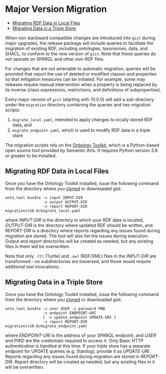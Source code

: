 # Major Version Migration <!-- omit in toc -->

- [Migrating RDF Data in Local Files](#migrating-rdf-data-in-local-files)
- [Migrating Data in a Triple Store](#migrating-data-in-a-triple-store)

When non-backward compatible changes are introduced into `gist` during major upgrades,
the release package will include queries to facilitate the migration of existing RDF, including ontologies, taxonomies, data, and SHACL, to conform to the new version of `gist`. Note that these queries do _not_ operate on SPARQL and other non-RDF files.

For changes that are not amenable to automatic migration, queries will be provided that
report the use of deleted or modified classes and properties so that mitigation measures
can be initiated. For example, some may releases require manual intervention when a property is being replaced by its inverse (class expressions, restrictions, and definitions of subproperties).

Every major version of `gist` (starting with 10.0.0) will add a sub-directory under the
`migration` directory containing the queries and two migration scripts:

1. `migrate_local.yaml`, intended to apply changes to locally stored RDF data, and
2. `migrate_endpoint.yaml`, which is used to modify RDF data in a triple store

The migration scripts rely on the [Ontology Toolkit](https://pypi.org/project/onto-tool/), which is a
Python-based open source tool provided by Semantic Arts. It requires Python version 3.8 or greater
to be installed.

## Migrating RDF Data in Local Files

Once you have the Ontology Toolkit installed, issue the following command from the directory where
you [cloned](https://github.com/semanticarts/gist) or downloaded gist:

```shell
onto_tool bundle -v input INPUT-DIR 
                 -v output OUTPUT-DIR
                 -v report REPORT-DIR migration/v10.0/migrate_local.yaml
```

where _INPUT-DIR_ is the directory in which your RDF data is located, _OUTPUT-DIR_ is the directory where
updated RDF should be written, and REPORT-DIR is a directory where reports regarding any issues found
during migration are stored. The tool will also list the issues during execution. Output and report
directories will be created as needed, but any existing files in them will be overwritten.

Note that only `.ttl` (Turtle) and `.owl` (RDF/XML) files in the _INPUT-DIR_ are transformed - no
subdirectories are traversed, and those would require additional tool invocations.

## Migrating Data in a Triple Store

Once you have the Ontology Toolkit installed, issue the following command from the directory where
you [cloned](https://github.com/semanticarts/gist) or downloaded gist:

```shell
onto_tool bundle -v user USER -v password PWD 
                 -v endpoint ENDPOINT-URI 
                 [ -v update_endpoint UPDATE-URI ] 
                 -v report REPORT-DIR migration/v10.0/migrate_endpoint.yaml
```

where _ENDPOINT-URI_ is the address of your SPARQL endpoint, and _USER_ and _PWD_ are the credentials
required to access it. Only Basic HTTP authentication is handled at this time. If your triple store has
a separate endpoint for UPDATE queries (e.g. Stardog), provide it as _UPDATE-URI_. Reports regarding any
issues found during migration are stored in _REPORT-DIR_. Report directory will be created as needed,
but any existing files in it will be overwritten.
